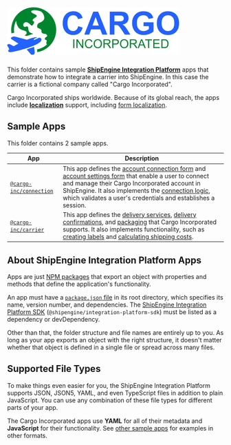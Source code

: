 ![Cargo Incorporated](logo.svg)
=====================================================

This folder contains sample [**ShipEngine Integration Platform**](https://www.shipengine.com/docs/integration-platform/) apps that demonstrate how to integrate a carrier into ShipEngine. In this case the carrier is a fictional company called "Cargo Incorporated".

Cargo Incorporated ships worldwide. Because of its global reach, the apps include [**localization**](./carrier/cargo-inc.yaml) support, including [form localization](./connection/forms/connect.json).



Sample Apps
-----------------------
This folder contains 2 sample apps.

| App                                     | Description
|-----------------------------------------|-----------------------------------------------------------------------------
| [`@cargo-inc/connection`](./connection) | This app defines the [account connection form](./connection/forms/connect.json) and [account settings form](./connection/forms/settings.json) that enable a user to connect and manage their Cargo Incorporated account in ShipEngine. It also implements the [connection logic](./connection/src/connect.js), which validates a user's credentials and establishes a session.
| [`@cargo-inc/carrier`](./carrier)       | This app defines the [delivery services](./carrier/delivery-services), [delivery confirmations](./carrier/delivery-confirmations), and [packaging](./carrier/packaging) that Cargo Incorporated supports. It also implements functionality, such as [creating labels](./carrier/src/create-shipment.js) and [calculating shipping costs](./carrier/src/rate-shipment.js).



About ShipEngine Integration Platform Apps
--------------------------------------------
Apps are just [NPM packages](https://docs.npmjs.com/about-packages-and-modules) that export an object with properties and methods that define the application's functionality.

An app must have a [`package.json` file](https://docs.npmjs.com/files/package.json) in its root directory, which specifies its name, version number, and dependencies. The [ShipEngine Integration Platform SDK](https://www.npmjs.com/package/@shipengine/integration-platform-sdk) (`@shipengine/integration-platform-sdk`) must be listed as a dependency or devDependency.

Other than that, the folder structure and file names are entirely up to you.  As long as your app exports an object with the right structure, it doesn't matter whether that object is defined in a single file or spread across many files.



Supported File Types
----------------------------
To make things even easier for you, the ShipEngine Integration Platform supports JSON, JSON5, YAML, and even TypeScript files in addition to plain JavaScript. You can use any combination of these file types for different parts of your app.

The Cargo Incorporated apps use **YAML** for all of their metadata and **JavaScript** for their functionality. See [other sample apps](../README.md) for examples in other formats.
